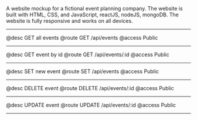 A website mockup for a fictional event planning company. The website is built with HTML, CSS, and JavaScript, reactJS, nodeJS, mongoDB. The website is fully responsive and works on all devices.

________________________________________________________
@desc GET all events
@route GET /api/events
@access Public
________________________________________________________

@desc GET event by id
@route GET /api/events/:id
@access Public
________________________________________________________

@desc SET new event
@route SET /api/events
@access Public
________________________________________________________

@desc DELETE event
@route DELETE /api/events/:id
@access Public
________________________________________________________

@desc UPDATE event
@route UPDATE /api/events/:id
@access Public
________________________________________________________